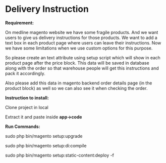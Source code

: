 # Delivery Instruction

**Requirement:**

On medline magento website we have some fragile products. And we want users to give us delivery instructions for those products. We want to add a text box in each product page where users can leave their instructions. Now we have some limitations when we use custom options for this purpose. 

So please create an text attribute using setup script which will show in each product page after the price block. This data will be saved in database along with the order so that warehouse people will get this instructions and pack it accordingly.

 Also please add this data in magento backend order details page (in the product block) as well so we can also see it when checking the order.
 
**Instruction to install:**

Clone project in local

Extract it and paste inside **app->code**

**Run Commands:**

sudo php bin/magento setup:upgrade 

sudo php bin/magento setup:di:compile

sudo php bin/magento setup:static-content:deploy -f
